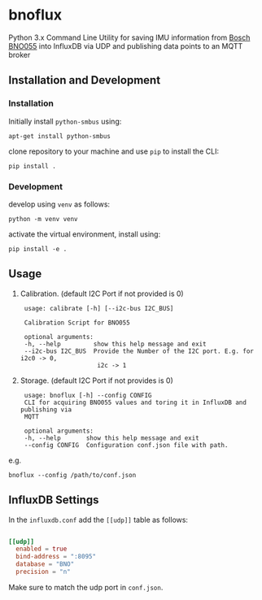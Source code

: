 # bnoflux

Python 3.x Command Line Utility for saving IMU information from [Bosch BNO055]() into InfluxDB via UDP and publishing data points to an MQTT broker

## Installation and Development

### Installation

Initially install `python-smbus` using:

    apt-get install python-smbus

clone repository to your machine and use `pip` to install the CLI:

    pip install .

### Development

develop using `venv` as follows:

    python -m venv venv

activate the virtual environment, install using:

    pip install -e .


## Usage

1. Calibration. (default I2C Port if not provided is 0)

        usage: calibrate [-h] [--i2c-bus I2C_BUS]

        Calibration Script for BNO055

        optional arguments:
        -h, --help         show this help message and exit
        --i2c-bus I2C_BUS  Provide the Number of the I2C port. E.g. for i2c0 -> 0,
                            i2c -> 1

2. Storage. (default I2C Port if not provides is 0)

        usage: bnoflux [-h] --config CONFIG
        CLI for acquiring BNO055 values and toring it in InfluxDB and publishing via
        MQTT

        optional arguments:
        -h, --help       show this help message and exit
        --config CONFIG  Configuration conf.json file with path.

e.g.

    bnoflux --config /path/to/conf.json


## InfluxDB Settings

In the `influxdb.conf` add the `[[udp]]` table as follows:

```toml

[[udp]]
  enabled = true
  bind-address = ":8095"
  database = "BNO"
  precision = "n"
```

Make sure to match the udp port in `conf.json`.